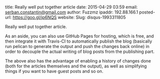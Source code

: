 title: Really well put together article
date: 2015-04-29 03:59
email: serban.constantin@gmail.com
author: Fuzzmz
ipaddr: 192.88.166.1
posted-url: https://goo.gl/jp6NQS
website: 
Slug: disqus-1993311805

Really well put together article.

As an aside, you can also use GitHub Pages for hosting, which is free, and then integrate it with Travis-CI to automatically publish the blog (basically run pelican to generate the output and push the changes back online) in order to decouple the actual writing of blog posts from the publishing part.

The above also has the advantage of enabling a history of changes done (both for the articles themselves and the output), as well as simplifying things if you want to have guest posts and so on.
